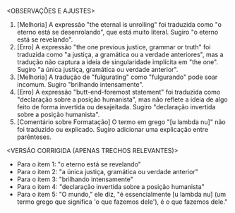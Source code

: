 <OBSERVAÇÕES E AJUSTES>
1. [Melhoria] A expressão "the eternal is unrolling" foi traduzida como "o eterno está se desenrolando", que está muito literal. Sugiro "o eterno está se revelando".
2. [Erro] A expressão "the one previous justice, grammar or truth" foi traduzida como "a justiça, a gramática ou a verdade anteriores", mas a tradução não captura a ideia de singularidade implícita em "the one". Sugiro "a única justiça, gramática ou verdade anterior".
3. [Melhoria] A tradução de "fulgurating" como "fulgurando" pode soar incomum. Sugiro "brilhando intensamente".
4. [Erro] A expressão "butt-end-foremost statement" foi traduzida como "declaração sobre a posição humanista", mas não reflete a ideia de algo feito de forma invertida ou desajeitada. Sugiro "declaração invertida sobre a posição humanista".
5. [Comentário sobre Formatação] O termo em grego "[u lambda nu]" não foi traduzido ou explicado. Sugiro adicionar uma explicação entre parênteses.

<VERSÃO CORRIGIDA (APENAS TRECHOS RELEVANTES)>
- Para o item 1: "o eterno está se revelando"
- Para o item 2: "a única justiça, gramática ou verdade anterior"
- Para o item 3: "brilhando intensamente"
- Para o item 4: "declaração invertida sobre a posição humanista"
- Para o item 5: "O mundo," ele diz, "é essencialmente [u lambda nu] (um termo grego que significa 'o que fazemos dele'), é o que fazemos dele."